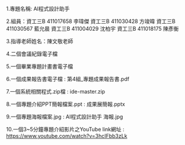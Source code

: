 1.專題名稱: AI程式設計助手

2.組員：資工三B 411017658 李瑋傑  資工三B 411030428 方竣暐 資工三B 411030567 藍允晨 資工三B 411004029 沈柏宇 資工三B 411018175 陳彥衡

3.指導老師姓名：陳文敬老師 

4.二個會議紀錄電子檔

5.一個畢業專題計畫書電子檔

6.一個成果報告書電子檔 :
    第4組_專題成果報告書.pdf
    
7.一個系統相關程式.zip檔 :
    ide-master.zip
    
8.一個專題介紹PPT簡報檔案.ppt :
    成果展簡報.pptx
    
9.一個專題海報檔案.jpg :
    AI程式設計助手 海報.jpg
    
10.一個3~5分鐘專題介紹影片之YouTube link網址 :
  https://www.youtube.com/watch?v=3hcIFbb3zLk
